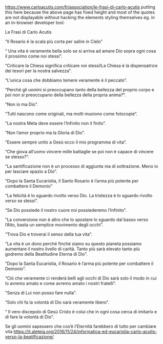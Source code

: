 https://www.carloacutis.com/fr/association/le-frasi-di-carlo-acutis
putting this here because the above page has fixed height and most of the quotes are not displayable without hacking the elements styling themselves eg. in an in-browser developer tool:


Le Frasi di Carlo Acutis

“Il Rosario è la scala più corta per salire in Cielo”

“ Una vita è veramente bella solo se si arriva ad amare Dio sopra ogni cosa il prossimo come noi stessi”.

“Criticare la Chiesa significa criticare noi stessi!La Chiesa è la dispensatrice dei tesori per la nostra salvezza”.

“L’unica cosa che dobbiamo temere veramente è il peccato”.

 “Perché gli uomini si preoccupano tanto della bellezza del proprio corpo e poi non si preoccupano della bellezza della propria anima?".

“Non io ma Dio”.

“Tutti nascono come originali, ma molti muoiono come fotocopie”.

“La nostra Meta deve essere l’Infinito non il finito”.

“Non l’amor proprio ma la Gloria di Dio”.

“Essere sempre unito a Gesù ecco il mio programma di vita”.

“Che giova all’uomo vincere mille battaglie se poi non è capace di vincere se stesso?”.

“La santificazione non è un processo di aggiunta ma di sottrazione. Meno io per lasciare spazio a Dio”.

“Dopo la Santa Eucaristia, il Santo Rosario è l’arma più potente per combattere il Demonio”

“La felicità è lo sguardo rivolto verso Dio. La tristezza è lo sguardo rivolto verso se stessi”.

“Se Dio possiede il nostro cuore noi possiederemo l’Infinito”.

“La conversione non è altro che lo spostare lo sguardo dal basso verso l’Alto, basta un semplice movimento degli occhi”.

“Trova Dio e troverai il senso della tua vita”.

“La vita è un dono perché finché siamo su questo pianeta possiamo aumentare il nostro livello di carità. Tanto più sarà elevato tanto più godremo della Beatitudine Eterna di Dio”.

“Dopo la Santa Eucaristia, il Rosario è l’arma più potente per combattere il Demonio”.

“Ciò che veramente ci renderà belli agli occhi di Dio sarà solo il modo in cui lo avremo amato e come avremo amato i nostri fratelli”.

"Senza di Lui non posso fare nulla".

 “Solo chi fa la volontà di Dio sarà veramente libero”.

“ Il vero discepolo di Gesù Cristo è colui che in ogni cosa cerca di imitarlo e di fare la volontà di Dio”.

Se gli uomini sapessero che cos’è l’Eternità farebbero di tutto per cambiare vita
https://it.aleteia.org/2016/11/24/informatica-ed-eucaristia-carlo-acutis-verso-la-beatificazione/
